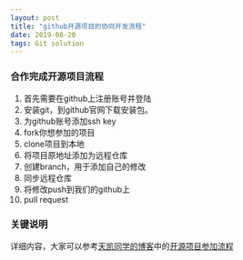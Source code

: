 ```yaml
---
layout: post
title: "github开源项目的协同开发流程"
date: 2019-08-20 
tags: Git solution 
---
```


### 合作完成开源项目流程
1. 首先需要在github上注册账号并登陆
2. 安装git，到github官网下载安装包。
3. 为github账号添加ssh key
4. fork你想参加的项目
5. clone项目到本地
6. 将项目原地址添加为远程仓库
7. 创建branch，用于添加自己的修改
8. 同步远程仓库
9. 将修改push到我们的github上
10. pull request

### 关键说明
详细内容，大家可以参考[天凯同学的博客](https://ttk1907.github.io/)中的[开源项目参加流程](https://ttk1907.github.io/2019/08/20/kaiyuan-project-try/)

